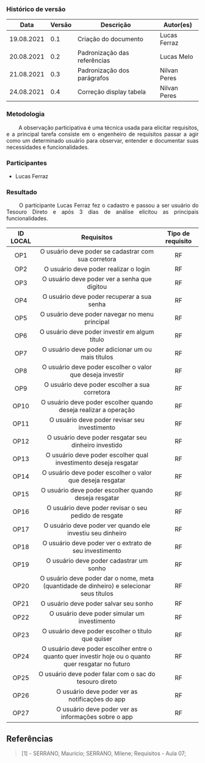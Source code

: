 ### Histórico de versão<br>

|Data | Versão | Descrição | Autor(es)|
| -- | -- | -- | -- |
| 19.08.2021 | 0.1 | Criação do documento | Lucas Ferraz |
| 20.08.2021 | 0.2 | Padronização das referências| Lucas Melo |
| 21.08.2021 | 0.3 | Padronização dos parágrafos| Nilvan Peres |
| 24.08.2021 | 0.4 | Correção display tabela | Nilvan Peres |

### Metodologia
<p align="justify">&emsp;&emsp;
  A observação participativa é uma técnica usada para elicitar requisitos, e a principal tarefa consiste em o engenheiro de requisitos passar a agir como um determinado usuário para observar, entender e documentar suas necessidades e funcionalidades.
</p>

### Participantes
  <ul>
    <li> 
      Lucas Ferraz
    </li>
  </ul>
</p>

### Resultado
<p align="justify">&emsp;&emsp;
  O participante Lucas Ferraz fez o cadastro e passou a ser usuário do Tesouro Direto e após 3 dias de análise elicitou as principais funcionalidades.
</p>

| ID LOCAL |Requisitos| Tipo de requisito|
| :------: | :-------: | :--------------:  |
|  OP1  |  O usuário deve poder se cadastrar com sua corretora  | RF |
|  OP2  |  O usuário deve poder realizar o login  | RF |
|  OP3  |  O usuário deve poder ver a senha que digitou  | RF |
|  OP4  |  O usuário deve poder recuperar a sua senha  | RF |
|  OP5  |  O usuário deve poder navegar no menu principal  | RF |
|  OP6  |  O usuário deve poder investir em algum título  | RF |
|  OP7  |  O usuário deve poder adicionar um ou mais títulos  | RF |
|  OP8  |  O usuário deve poder escolher o valor que deseja investir  | RF |
|  OP9  |  O usuário deve poder escolher a sua corretora  | RF |
|  OP10  |  O usuário deve poder escolher quando deseja realizar a operação  | RF |
|  OP11  |  O usuário deve poder revisar seu investimento  | RF |
|  OP12  |  O usuário deve poder resgatar seu dinheiro investido  | RF |
|  OP13  |  O usuário deve poder escolher qual investimento deseja resgatar  | RF |
|  OP14  |  O usuário deve poder escolher o valor que deseja resgatar  | RF |
|  OP15  |  O usuário deve poder escolher quando deseja resgatar  | RF |
|  OP16  |  O usuário deve poder revisar o seu pedido de resgate  | RF |
|  OP17  |  O usuário deve poder ver quando ele investiu seu dinheiro  | RF |
|  OP18  |  O usuário deve poder ver o extrato de seu investimento  | RF |
|  OP19  |  O usuário deve poder cadastrar um sonho  | RF |
|  OP20  |  O usuário deve poder dar o nome, meta (quantidade de dinheiro) e selecionar seus títulos  | RF |
|  OP21  |  O usuário deve poder salvar seu sonho  | RF |
|  OP22  |  O usuário deve poder simular um investimento  | RF |
|  OP23  |  O usuário deve poder escolher o título que quiser  | RF |
|  OP24  |  O usuário deve poder escolher entre o quanto quer investir hoje ou o quanto quer resgatar no futuro  | RF |
|  OP25  |  O usuário deve poder falar com o sac do tesouro direto  | RF |
|  OP26  |  O usuário deve poder ver as notificações do app  | RF |
|  OP27  |  O usuário deve poder ver as informações sobre o app  | RF |

## Referências
> [1] - SERRANO, Maurício; SERRANO, Milene; Requisitos - Aula 07;